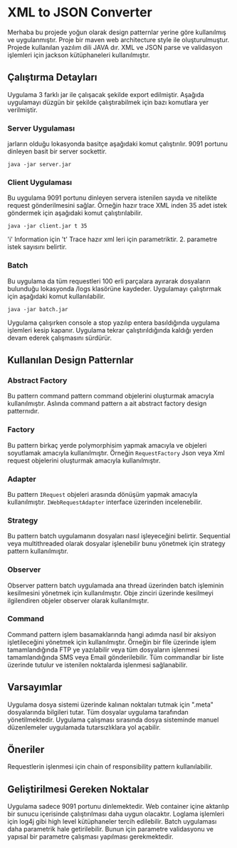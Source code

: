 # XML to JSON Converter
Merhaba bu projede yoğun olarak design patternlar yerine göre kullanılmış ve uygulanmıştır. Proje bir maven web architecture style ile oluşturulmuştur. Projede kullanılan yazılım dili JAVA dır.
XML ve JSON parse ve validasyon işlemleri için jackson kütüphaneleri kullanılmıştır.

## Çalıştırma Detayları
Uygulama 3 farklı jar ile çalışacak şekilde export edilmiştir. Aşağıda uygulamayı düzgün bir şekilde çalıştırabilmek için bazı komutlara yer verilmiştir.

### Server Uygulaması
jarların olduğu lokasyonda basitçe aşağıdaki komut çalıştırılır. 9091 portunu dinleyen basit bir server sockettir.

`java -jar server.jar`

### Client Uygulaması
Bu uygulama 9091 portunu dinleyen servera istenilen sayıda ve nitelikte request gönderilmesini sağlar. Örneğin hazır trace XML inden 35 adet istek göndermek için aşağıdaki komut çalıştırılabilir. 

`java -jar client.jar t 35`

'i' Information için 't' Trace hazır xml leri için parametriktir. 2. parametre istek sayısını belirtir.

### Batch
Bu uygulama da tüm requestleri 100 erli parçalara ayırarak dosyaların bulunduğu lokasyonda /logs klasörüne kaydeder. Uygulamayı çalıştırmak için aşağıdaki komut kullanılabilir.

`java -jar batch.jar`

Uygulama çalışırken console a stop yazılıp entera basıldığında uygulama işlemleri kesip kapanır. Uygulama tekrar çalıştırıldığında kaldığı yerden devam ederek çalışmasını sürdürür.


## Kullanılan Design Patternlar
### Abstract Factory
Bu pattern command pattern command objelerini oluşturmak amacıyla kullanılmıştır. Aslında command pattern a ait abstract factory design patternıdır.
### Factory
Bu pattern birkaç yerde polymorphisim yapmak amacıyla ve objeleri soyutlamak amacıyla kullanılmıştır. Örneğin `RequestFactory` Json veya Xml request objelerini oluşturmak amacıyla kullanılmıştır.
### Adapter
Bu pattern `IRequest` objeleri arasında dönüşüm yapmak amacıyla kullanılmıştır. `IWebRequestAdapter` interface üzerinden incelenebilir.
### Strategy
Bu pattern batch uygulamanın dosyaları nasıl işleyeceğini belirtir. Sequential veya multithreaded olarak dosyalar işlenebilir bunu yönetmek için strategy pattern kullanılmıştır.
### Observer
Observer pattern batch uygulamada ana thread üzerinden batch işleminin kesilmesini yönetmek için kullanılmıştır. Obje zinciri üzerinde kesilmeyi ilgilendiren objeler observer olarak kullanılmıştır.
### Command
Command pattern işlem basamaklarında hangi adımda nasıl bir aksiyon işletileceğini yönetmek için kullanılmıştır. Örneğin bir file üzerinde işlem tamamlandığında FTP ye yazılabilir veya tüm dosyaların işlenmesi tamamlandığında SMS veya Email gönderilebilir.
Tüm commandlar bir liste üzerinde tutulur ve istenilen noktalarda işlenmesi sağlanabilir.

## Varsayımlar
Uygulama dosya sistemi üzerinde kalınan noktaları tutmak için ".meta" dosyalarında bilgileri tutar.
Tüm dosyalar uygulama tarafından yönetilmektedir.
Uygulama çalışması sırasında dosya sisteminde manuel düzenlemeler uygulamada tutarsızlıklara yol açabilir.

## Öneriler
Requestlerin işlenmesi için chain of responsibility pattern kullanılabilir. 

## Geliştirilmesi Gereken Noktalar
Uygulama sadece 9091 portunu dinlemektedir. Web container içine aktarılıp bir sunucu içerisinde çalıştırılması daha uygun olacaktır. 
Loglama işlemleri için log4j gibi high level kütüphaneler tercih edilebilir. 
Batch uygulaması daha parametrik hale getirilebilir. Bunun için parametre validasyonu ve yapısal bir parametre çalışması yapılması gerekmektedir. 
 
